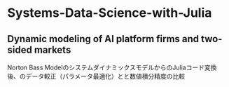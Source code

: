 # Systems-Data-Science-with-Julia
Dynamic modeling of AI platform firms and two-sided markets
-
Norton Bass ModelのシステムダイナミックスモデルからのJuliaコード変換後、のデータ較正（パラメータ最適化）とと数値積分精度の比較
